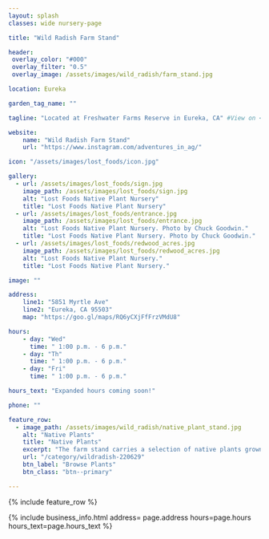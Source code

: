 ```yaml
---
layout: splash
classes: wide nursery-page

title: "Wild Radish Farm Stand"

header:
 overlay_color: "#000"
 overlay_filter: "0.5"
 overlay_image: /assets/images/wild_radish/farm_stand.jpg

location: Eureka

garden_tag_name: ""

tagline: "Located at Freshwater Farms Reserve in Eureka, CA" #View on <a href='https://www.instagram.com/adventures_in_ag/' target='_blank'>Instagram</a>"

website: 
    name: "Wild Radish Farm Stand"
    url: "https://www.instagram.com/adventures_in_ag/" 

icon: "/assets/images/lost_foods/icon.jpg"

gallery:
  - url: /assets/images/lost_foods/sign.jpg
    image_path: /assets/images/lost_foods/sign.jpg
    alt: "Lost Foods Native Plant Nursery"
    title: "Lost Foods Native Plant Nursery"
  - url: /assets/images/lost_foods/entrance.jpg
    image_path: /assets/images/lost_foods/entrance.jpg
    alt: "Lost Foods Native Plant Nursery. Photo by Chuck Goodwin."
    title: "Lost Foods Native Plant Nursery. Photo by Chuck Goodwin."
  - url: /assets/images/lost_foods/redwood_acres.jpg
    image_path: /assets/images/lost_foods/redwood_acres.jpg
    alt: "Lost Foods Native Plant Nursery."
    title: "Lost Foods Native Plant Nursery."

image: ""

address:
    line1: "5851 Myrtle Ave"
    line2: "Eureka, CA 95503" 
    map: "https://goo.gl/maps/RQ6yCXjFfFrzVMdU8"

hours:
    - day: "Wed"
      time: " 1:00 p.m. - 6 p.m."
    - day: "Th"
      time: " 1:00 p.m. - 6 p.m."
    - day: "Fri"
      time: " 1:00 p.m. - 6 p.m."

hours_text: "Expanded hours coming soon!"

phone: ""

feature_row:
  - image_path: /assets/images/wild_radish/native_plant_stand.jpg
    alt: "Native Plants"
    title: "Native Plants"
    excerpt: "The farm stand carries a selection of native plants grown at the adjacent <a href='/nursery/northcoast-cnps'>North Coast CNPS Nusery</a>."
    url: "/category/wildradish-220629"
    btn_label: "Browse Plants"
    btn_class: "btn--primary"

---
```

{% include feature_row %}

{% include business_info.html 
    address= page.address
    hours=page.hours
    hours_text=page.hours_text
%}



